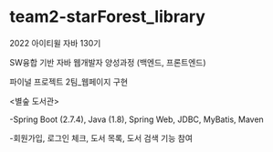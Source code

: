 # team2-starForest_library

2022 아이티윌 자바 130기

SW융합 기반 자바 웹개발자 양성과정 (백엔드, 프론트엔드)

파이널 프로젝트 2팀_웹페이지 구현

<별숲 도서관>

-Spring Boot (2.7.4), Java (1.8), Spring Web, JDBC, MyBatis, Maven

-회원가입, 로그인 체크, 도서 목록, 도서 검색 기능 참여
